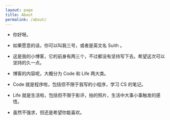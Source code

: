 ```yaml
---
layout: page
title: About
permalink: /about/
---
```


- 你好呀。

- 如果愿意的话，你可以叫我三号，或者是英文名 Suith 。

- 这是我的小博客，它的前身有两三个，不过都没有坚持写下去。希望这次可以坚持的久一点。

- 博客的内容呢，大概分为 Code 和 Life 两大类。

- Code 就是程序啦，包括但不限于我写的小程序，学习 CS 的笔记。

- Life 就是生活啦，包括但不限于影评，拍的照片，生活中大事小事触发的感悟。

- 虽然不强求，但还是希望你能喜欢。
